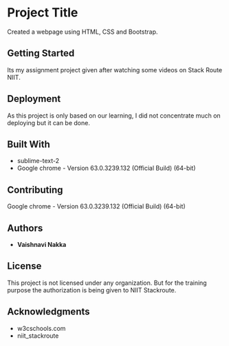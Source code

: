 # Project Title

Created a webpage using HTML, CSS and Bootstrap.

## Getting Started

Its my assignment project given after watching some videos on Stack Route NIIT.

## Deployment

As this project is only based on our learning, I did not concentrate much on deploying but it can be done.

## Built With

* sublime-text-2
* Google chrome - Version 63.0.3239.132 (Official Build) (64-bit)

## Contributing

Google chrome - Version 63.0.3239.132 (Official Build) (64-bit)

## Authors

* **Vaishnavi Nakka**

## License

This project is not licensed under any organization. But for the training purpose the authorization is being given to NIIT Stackroute.

## Acknowledgments

* w3cschools.com
* niit_stackroute
